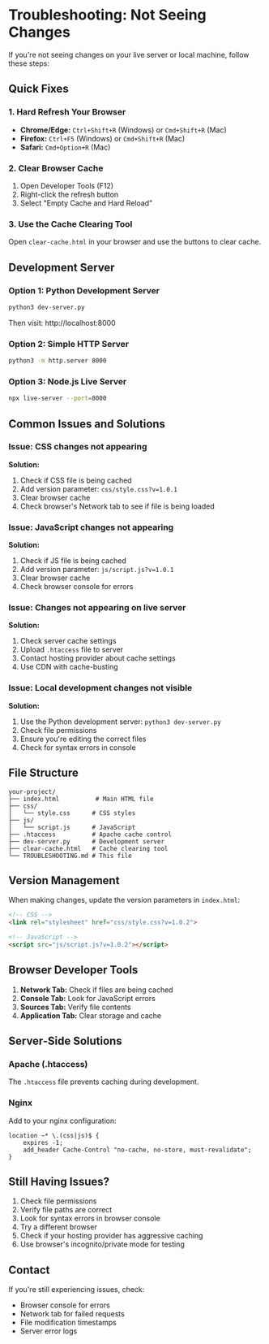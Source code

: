 # Troubleshooting: Not Seeing Changes

If you're not seeing changes on your live server or local machine, follow these steps:

## Quick Fixes

### 1. **Hard Refresh Your Browser**
- **Chrome/Edge:** `Ctrl+Shift+R` (Windows) or `Cmd+Shift+R` (Mac)
- **Firefox:** `Ctrl+F5` (Windows) or `Cmd+Shift+R` (Mac)
- **Safari:** `Cmd+Option+R` (Mac)

### 2. **Clear Browser Cache**
1. Open Developer Tools (F12)
2. Right-click the refresh button
3. Select "Empty Cache and Hard Reload"

### 3. **Use the Cache Clearing Tool**
Open `clear-cache.html` in your browser and use the buttons to clear cache.

## Development Server

### Option 1: Python Development Server
```bash
python3 dev-server.py
```
Then visit: http://localhost:8000

### Option 2: Simple HTTP Server
```bash
python3 -m http.server 8000
```

### Option 3: Node.js Live Server
```bash
npx live-server --port=8000
```

## Common Issues and Solutions

### Issue: CSS changes not appearing
**Solution:**
1. Check if CSS file is being cached
2. Add version parameter: `css/style.css?v=1.0.1`
3. Clear browser cache
4. Check browser's Network tab to see if file is being loaded

### Issue: JavaScript changes not appearing
**Solution:**
1. Check if JS file is being cached
2. Add version parameter: `js/script.js?v=1.0.1`
3. Clear browser cache
4. Check browser console for errors

### Issue: Changes not appearing on live server
**Solution:**
1. Check server cache settings
2. Upload `.htaccess` file to server
3. Contact hosting provider about cache settings
4. Use CDN with cache-busting

### Issue: Local development changes not visible
**Solution:**
1. Use the Python development server: `python3 dev-server.py`
2. Check file permissions
3. Ensure you're editing the correct files
4. Check for syntax errors in console

## File Structure
```
your-project/
├── index.html          # Main HTML file
├── css/
│   └── style.css      # CSS styles
├── js/
│   └── script.js      # JavaScript
├── .htaccess          # Apache cache control
├── dev-server.py      # Development server
├── clear-cache.html   # Cache clearing tool
└── TROUBLESHOOTING.md # This file
```

## Version Management

When making changes, update the version parameters in `index.html`:

```html
<!-- CSS -->
<link rel="stylesheet" href="css/style.css?v=1.0.2">

<!-- JavaScript -->
<script src="js/script.js?v=1.0.2"></script>
```

## Browser Developer Tools

1. **Network Tab:** Check if files are being cached
2. **Console Tab:** Look for JavaScript errors
3. **Sources Tab:** Verify file contents
4. **Application Tab:** Clear storage and cache

## Server-Side Solutions

### Apache (.htaccess)
The `.htaccess` file prevents caching during development.

### Nginx
Add to your nginx configuration:
```nginx
location ~* \.(css|js)$ {
    expires -1;
    add_header Cache-Control "no-cache, no-store, must-revalidate";
}
```

## Still Having Issues?

1. Check file permissions
2. Verify file paths are correct
3. Look for syntax errors in browser console
4. Try a different browser
5. Check if your hosting provider has aggressive caching
6. Use browser's incognito/private mode for testing

## Contact

If you're still experiencing issues, check:
- Browser console for errors
- Network tab for failed requests
- File modification timestamps
- Server error logs